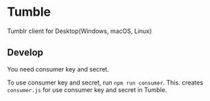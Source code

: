 # Tumble

Tumblr client for Desktop(Windows, macOS, Linux)

## Develop

You need consumer key and secret.

To use consumer key and secret, run `npm run consumer`.
This. creates `consumer.js` for use consumer key and secret in Tumble.
